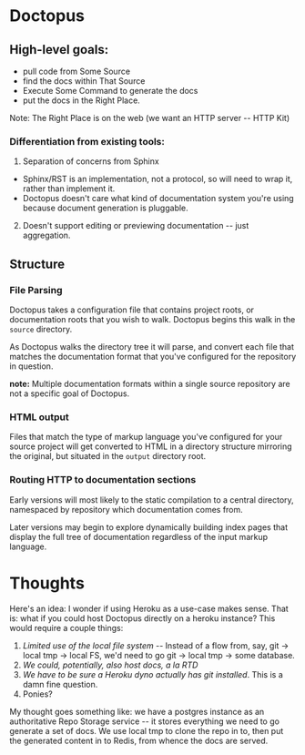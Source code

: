 # Doctopus

## High-level goals:

 - pull code from Some Source
 - find the docs within That Source
 - Execute Some Command to generate the docs
 - put the docs in the Right Place.

Note: The Right Place is on the web (we want an HTTP server -- HTTP Kit)

### Differentiation from existing tools:

1. Separation of concerns from Sphinx
 - Sphinx/RST is an implementation, not a protocol, so will need to wrap it, rather than implement it.
 - Doctopus doesn't care what kind of documentation system you're using because document generation is pluggable.

2. Doesn't support editing or previewing documentation -- just aggregation.


## Structure

### File Parsing

Doctopus takes a configuration file that contains project roots, or documentation roots that you wish to walk. Doctopus begins this walk in the ``source`` directory.

As Doctopus walks the directory tree it will parse, and convert each file that matches the documentation format that you've configured for the repository in question.

**note:** Multiple documentation formats within a single source repository are not a specific goal of Doctopus.

### HTML output

Files that match the type of markup language you've configured for your source project will get converted to HTML in a directory structure mirroring the original, but situated in the ``output`` directory root.


### Routing HTTP to documentation sections

Early versions will most likely to the static compilation to a central directory, namespaced by repository which documentation comes from.

Later versions may begin to explore dynamically building index pages that display the full tree of documentation regardless of the input markup language.


# Thoughts

Here's an idea: I wonder if using Heroku as a use-case makes sense. That is: what if you could host Doctopus directly on a heroku instance? This would require a couple things:

1. *Limited use of the local file system* -- Instead of a flow from, say, git -> local tmp -> local FS, we'd need to go git -> local tmp -> some database.
1. *We could, potentially, _also_ host docs, a la RTD*
2. *We have to be sure a Heroku dyno actually has git installed*. This is a damn fine question.
1. Ponies?

My thought goes something like: we have a postgres instance as an authoritative Repo Storage service -- it stores everything we need to go generate a set of docs. We use local tmp to clone the repo in
to, then put the generated content in to Redis, from whence the docs are served.
